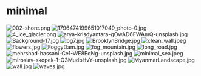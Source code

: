 # minimal
<img src="002-shore.png" alt="002-shore.png">

<img src="1796474199651017049_photo-0.jpg" alt="1796474199651017049_photo-0.jpg">

<img src="4_ice_glacier.png" alt="4_ice_glacier.png">

<img src="arya-krisdyantara-gOwAD6FWAmQ-unsplash.jpg" alt="arya-krisdyantara-gOwAD6FWAmQ-unsplash.jpg">

<img src="Background-17.jpg" alt="Background-17.jpg">

<img src="bg7.jpg" alt="bg7.jpg">

<img src="BrooklynBridge.jpg" alt="BrooklynBridge.jpg">

<img src="clean_wall.jpeg" alt="clean_wall.jpeg">

<img src="flowers.jpg" alt="flowers.jpg">

<img src="FoggyDam.jpg" alt="FoggyDam.jpg">

<img src="fog_mountain.jpg" alt="fog_mountain.jpg">

<img src="long_road.jpg" alt="long_road.jpg">

<img src="mehrshad-hassani-Ce1-WE8EqNg-unsplash.jpg" alt="mehrshad-hassani-Ce1-WE8EqNg-unsplash.jpg">

<img src="minimal_sea.jpeg" alt="minimal_sea.jpeg">

<img src="miroslav-skopek-1-Q3MudbHvY-unsplash.jpg" alt="miroslav-skopek-1-Q3MudbHvY-unsplash.jpg">

<img src="MyanmarLandscape.jpg" alt="MyanmarLandscape.jpg">

<img src="wall.jpg" alt="wall.jpg">

<img src="waves.jpg" alt="waves.jpg">
